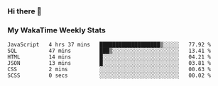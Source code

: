 ### Hi there 👋

<!--
**royschrauwen/royschrauwen** is a ✨ _special_ ✨ repository because its `README.md` (this file) appears on your GitHub profile.

Here are some ideas to get you started:

- 🔭 I’m currently working on ...
- 🌱 I’m currently learning ...
- 👯 I’m looking to collaborate on ...
- 🤔 I’m looking for help with ...
- 💬 Ask me about ...
- 📫 How to reach me: ...
- 😄 Pronouns: ...
- ⚡ Fun fact: ...
-->


### My WakaTime Weekly Stats
<!--START_SECTION:waka-->

```text
JavaScript   4 hrs 37 mins   ███████████████████▒░░░░░   77.92 %
SQL          47 mins         ███▒░░░░░░░░░░░░░░░░░░░░░   13.41 %
HTML         14 mins         █░░░░░░░░░░░░░░░░░░░░░░░░   04.21 %
JSON         13 mins         █░░░░░░░░░░░░░░░░░░░░░░░░   03.81 %
CSS          2 mins          ░░░░░░░░░░░░░░░░░░░░░░░░░   00.63 %
SCSS         0 secs          ░░░░░░░░░░░░░░░░░░░░░░░░░   00.02 %
```

<!--END_SECTION:waka-->
